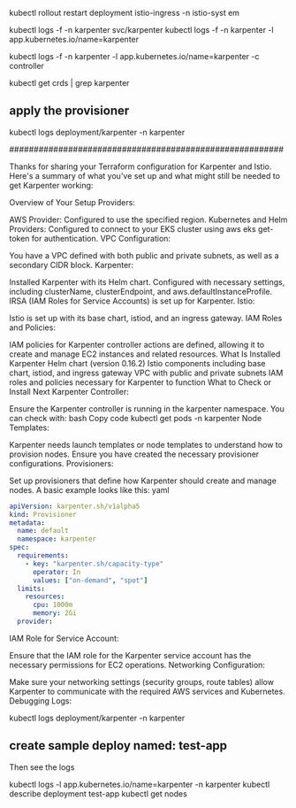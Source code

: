kubectl rollout restart deployment istio-ingress -n istio-syst
em

kubectl logs -f -n karpenter svc/karpenter
kubectl logs -f -n karpenter -l app.kubernetes.io/name=karpenter


kubectl logs -f -n karpenter -l app.kubernetes.io/name=karpenter -c controller 

kubectl get crds | grep karpenter

## apply the provisioner

kubectl logs deployment/karpenter -n karpenter


########################################################

Thanks for sharing your Terraform configuration for Karpenter and Istio. Here's a summary of what you've set up and what might still be needed to get Karpenter working:

Overview of Your Setup
Providers:

AWS Provider: Configured to use the specified region.
Kubernetes and Helm Providers: Configured to connect to your EKS cluster using aws eks get-token for authentication.
VPC Configuration:

You have a VPC defined with both public and private subnets, as well as a secondary CIDR block.
Karpenter:

Installed Karpenter with its Helm chart.
Configured with necessary settings, including clusterName, clusterEndpoint, and aws.defaultInstanceProfile.
IRSA (IAM Roles for Service Accounts) is set up for Karpenter.
Istio:

Istio is set up with its base chart, istiod, and an ingress gateway.
IAM Roles and Policies:

IAM policies for Karpenter controller actions are defined, allowing it to create and manage EC2 instances and related resources.
What Is Installed
Karpenter Helm chart (version 0.16.2)
Istio components including base chart, istiod, and ingress gateway
VPC with public and private subnets
IAM roles and policies necessary for Karpenter to function
What to Check or Install Next
Karpenter Controller:

Ensure the Karpenter controller is running in the karpenter namespace. You can check with:
bash
Copy code
kubectl get pods -n karpenter
Node Templates:

Karpenter needs launch templates or node templates to understand how to provision nodes. Ensure you have created the necessary provisioner configurations.
Provisioners:

Set up provisioners that define how Karpenter should create and manage nodes. A basic example looks like this:
yaml
```yaml
apiVersion: karpenter.sh/v1alpha5
kind: Provisioner
metadata:
  name: default
  namespace: karpenter
spec:
  requirements:
    - key: "karpenter.sh/capacity-type"
      operator: In
      values: ["on-demand", "spot"]
  limits:
    resources:
      cpu: 1000m
      memory: 2Gi
  provider:
```

IAM Role for Service Account:

Ensure that the IAM role for the Karpenter service account has the necessary permissions for EC2 operations.
Networking Configuration:

Make sure your networking settings (security groups, route tables) allow Karpenter to communicate with the required AWS services and Kubernetes.
Debugging Logs:

kubectl logs deployment/karpenter -n karpenter

## create sample deploy named:  test-app
Then see the logs

kubectl logs -l app.kubernetes.io/name=karpenter -n karpenter
kubectl describe deployment test-app
kubectl get nodes


